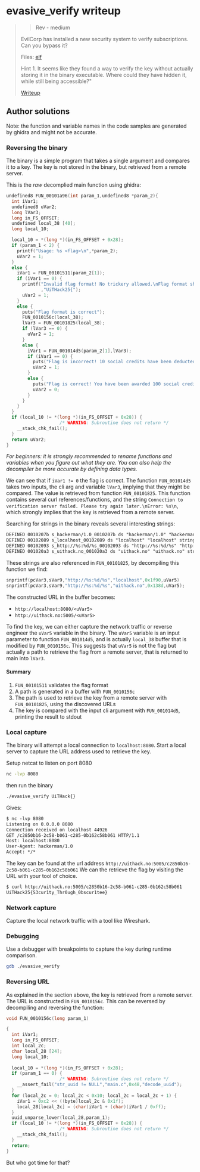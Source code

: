 # evasive_verify writeup

> > Rev - medium
>
> EvilCorp has installed a new security system to verify subscriptions. Can you bypass it?
>
> Files: [elf](src/evasive_verify)
>
> Hint 1. It seems like they found a way to verify the key without actually storing it in the binary executable.
> Where could they have hidden it, while still being accessible?"
>
> [Writeup](writeup/README.md)

## Author solutions

Note: the function and variable names in the code samples are generated by ghidra and might not be accurate.

### Reversing the binary

The binary is a simple program that takes a single argument and compares it to a key. The key is not stored in the binary, but retrieved from a remote server.

This is the *raw* decomplied main function using ghidra:

```c
undefined8 FUN_00101a96(int param_1,undefined8 *param_2){
  int iVar1;
  undefined8 uVar2;
  long lVar3;
  long in_FS_OFFSET;
  undefined local_38 [40];
  long local_10;

  local_10 = *(long *)(in_FS_OFFSET + 0x28);
  if (param_1 < 2) {
    printf("Usage: %s <flag>\n",*param_2);
    uVar2 = 1;
  }
  else {
    iVar1 = FUN_00101511(param_2[1]);
    if (iVar1 == 0) {
      printf("Invalid flag format! No trickery allowed.\nFlag format should be: %s<flag_content>}\n1 0 social credits have been deducted from your account.\n"
             ,"UiTHack25{");
      uVar2 = 1;
    }
    else {
      puts("Flag format is correct");
      FUN_0010156c(local_38);
      lVar3 = FUN_00101825(local_38);
      if (lVar3 == 0) {
        uVar2 = 1;
      }
      else {
        iVar1 = FUN_001014d5(param_2[1],lVar3);
        if (iVar1 == 0) {
          puts("Flag is incorrect! 10 social credits have been deducted from your account.");
          uVar2 = 1;
        }
        else {
          puts("Flag is correct! You have been awarded 100 social credits.");
          uVar2 = 0;
        }
      }
    }
  }
  if (local_10 != *(long *)(in_FS_OFFSET + 0x28)) {
                    /* WARNING: Subroutine does not return */
    __stack_chk_fail();
  }
  return uVar2;
}
```

*For beginners: it is strongly recommended to rename functions and variables when you figure out what they are. You can also help the decompiler be more accurate by defining data types.*

We can see that if `iVar1 != 0` the flag is correct. The function `FUN_001014d5` takes two inputs, the cli arg and variable `lVar3`, implying that they might be compared. The value is retrieved from function `FUN_00101825`. This function contains several curl references/functions, and the string `Connection to verification server failed. Please try again later.\nError: %s\n`, which strongly implies that the key is retrieved from a remote server.

Searching for strings in the binary reveals several interesting strings:

```txt
DEFINED 0010207b s_hackerman/1.0_0010207b ds "hackerman/1.0" "hackerman/1.0" string 14 true
DEFINED 00102089 s_localhost_00102089 ds "localhost" "localhost" string 10 true
DEFINED 00102093 s_http://%s:%d/%s_00102093 ds "http://%s:%d/%s" "http://%s:%d/%s" string 16 true
DEFINED 001020a3 s_uithack.no_001020a3 ds "uithack.no" "uithack.no" string 11 true
```

These strings are also referenced in `FUN_00101825`, by decompiling this function we find:

```c
snprintf(pcVar3,sVar9,"http://%s:%d/%s","localhost",0x1f90,uVar5)
snprintf(pcVar3,sVar9,"http://%s:%d/%s","uithack.no",0x138d,uVar5);
```

The constructed URL in the buffer becomes:

- `http://localhost:8080/<uVar5>`
- `http://uithack.no:5005/<uVar5>`

To find the key, we can either capture the network traffic or reverse engineer the `uVar5` variable in the binary. The `uVar5` variable is an input parameter to function `FUN_001014d5`, and is actually `local_38` buffer that is modified by `FUN_0010156c`. This suggests that `uVar5` is not the flag but actually a path to retrieve the flag from a remote server, that is returned to main into `lVar3`.

#### Summary

1. `FUN_00101511` validates the flag format
2. A path is generated in a buffer with `FUN_0010156c`
3. The path is used to retrieve the key from a remote server with `FUN_00101825`, using the discovered URLs
4. The key is compared with the input cli argument with `FUN_001014d5`, printing the result to stdout

### Local capture

The binary will attempt a local connection to `localhost:8080`. Start a local server to capture the URL address used to retrieve the key.

Setup netcat to listen on port 8080

```bash
nc -lvp 8080
```

then run the binary

```bash
./evasive_verify UiTHack{}
```

Gives:

```txt
$ nc -lvp 8080
Listening on 0.0.0.0 8080
Connection received on localhost 44926
GET /c2850b16-2c58-b061-c285-0b162c58b061 HTTP/1.1
Host: localhost:8080
User-Agent: hackerman/1.0
Accept: */*
```

The key can be found at the url address `http://uithack.no:5005/c2850b16-2c58-b061-c285-0b162c58b061`
We can the retrieve the flag by visiting the URL with your tool of choice.

```bash
$ curl http://uithack.no:5005/c2850b16-2c58-b061-c285-0b162c58b061
UiTHack25{S3cur1ty_Thr0ugh_0bscur1tee}
```

### Network capture

Capture the local network traffic with a tool like Wireshark.

### Debugging

Use a debugger with breakpoints to capture the key during runtime comparison.

```bash
gdb ./evasive_verify
```

### Reversing URL

As explained in the section above, the key is retrieved from a remote server. The URL is constructed in `FUN_0010156c`. This can be reversed by decompiling and reversing the function:

```c
void FUN_0010156c(long param_1)

{
  int iVar1;
  long in_FS_OFFSET;
  int local_2c;
  char local_28 [24];
  long local_10;
  
  local_10 = *(long *)(in_FS_OFFSET + 0x28);
  if (param_1 == 0) {
                    /* WARNING: Subroutine does not return */
    __assert_fail("str_uuid != NULL","main.c",0x48,"decode_uuid");
  }
  for (local_2c = 0; local_2c < 0x10; local_2c = local_2c + 1) {
    iVar1 = 0xc2 << ((byte)local_2c & 0x1f);
    local_28[local_2c] = (char)iVar1 + (char)(iVar1 / 0xff);
  }
  uuid_unparse_lower(local_28,param_1);
  if (local_10 != *(long *)(in_FS_OFFSET + 0x28)) {
                    /* WARNING: Subroutine does not return */
    __stack_chk_fail();
  }
  return;
}
```

But who got time for that?
